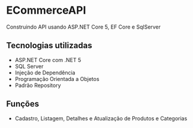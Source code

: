 # ECommerceAPI
Construindo API usando ASP.NET Core 5, EF Core e SqlServer


## Tecnologias utilizadas

- ASP.NET Core com .NET 5
- SQL Server
- Injeção de Dependência
- Programação Orientada a Objetos
- Padrão Repository

## Funções

- Cadastro, Listagem, Detalhes e Atualização de Produtos e Categorias
